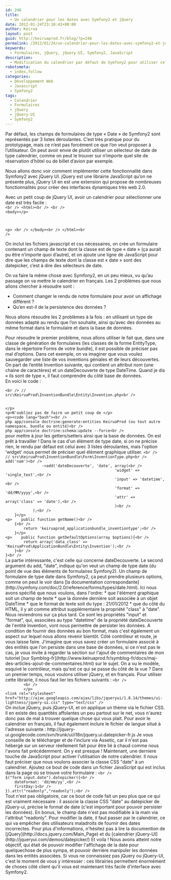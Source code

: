 ```yaml
---
id: 246
title:
  - Un calendrier pour les dates avec Symfony2 et jQuery
date: 2012-01-24T23:10:43+00:00
author: Keirua
layout: post
guid: http://keiruaprod.fr/blog/?p=246
permalink: /2012/01/24/un-calendrier-pour-les-dates-avec-symfony2-et-jquery/
keywords:
  - Formulaires, jQuery, jQuery-UI, Symfony2, JavaScript
description:
  - Modification du calendrier par défaut de Symfony2 pour utiliser celui de jQuery
robotsmeta:
  - index,follow
categories:
  - Développement Web
  - Javascript
  - Symfony2
tags:
  - Calendrier
  - Formulaires
  - jQuery
  - jQuery-UI
  - Symfony2
---
```

Par défaut, les champs de formulaires de type « Date » de Symfony2 sont représentés par 3 listes déroulantes. C&rsquo;est très pratique pour du prototypage, mais ce n&rsquo;est pas forcément ce que l&rsquo;on veut proposer à l&rsquo;utilisateur. On peut avoir envie de plutôt utiliser un sélecteur de date de type calendrier, comme on peut le trouver sur n&rsquo;importe quel site de réservation d&rsquo;hôtel ou de billet d&rsquo;avion par exemple.

Nous allons donc voir comment implémenter cette fonctionnalité dans Symfony2 avec jQuery UI. jQuery est une librairie JavaScript qu&rsquo;on ne présente plus, jQuery UI en est une extension qui propose de nombreuses fonctionnalités pour créer des interfaces dynamiques très web 2.0. 

<!--more-->

Avec un petit coup de jQuery UI, avoir un calendrier pour sélectionner une date est très facile :  
<code lang="html">&lt;br />
&lt;html>&lt;br />
	&lt;br />
	&lt;body>&lt;/p>

&lt;p>		&lt;br />
	&lt;/body>&lt;br />
&lt;/html>&lt;br />
</code>

On inclut les fichiers javascript et css nécessaires, on crée un formulaire contenant un champ de texte dont la classe est de type « date » (ça aurait pu être n&rsquo;importe quoi d&rsquo;autre), et on ajoute une ligne de JavaScript pour dire que les champs de texte dont la classe est « date » sont des datepicker, c&rsquo;est à dire des sélecteurs de date.

On va faire la même chose avec Symfony2, en un peu mieux, vu qu&rsquo;au passage on va mettre le calendrier en français. Les 2 problèmes que nous allons chercher à résoudre sont :

  * Comment changer le rendu de notre formulaire pour avoir un affichage différent ?
  * Qu&rsquo;en est-il de la persistence des données ?

Nous allons résoudre les 2 problèmes à la fois : en utilisant un type de données adapté au rendu que l&rsquo;on souhaite, ainsi qu&rsquo;avec des données au même format dans le formulaire et dans la base de données.

Pour résoudre le premier problème, nous allons utiliser le fait que, dans une classe de génération de formulaires (les classes de la forme EntityType, dans le répertoire Forms de votre bundle), il est possible de préciser pas mal d&rsquo;options. Dans cet exemple, on va imaginer que vous voulez sauvegarder une liste de vos inventions géniales et de leurs découvertes. On part de l&rsquo;entité Invention suivante, qui contient un attribut nom (une chaine de caractères) et un dateDecouverte de type DateTime. Quand je dis « ils sont de type », il faut comprendre du côté base de données.  
En voici le code :

<code lang="php">&lt;br />
// src\KeiruaProd\InventionBundle\Entity\Invention.php&lt;br />
<?php

namespace KeiruaProd\ApplicationBundle\Entity;

use Doctrine\ORM\Mapping as ORM;

/**
* KeiruaProd\ApplicationBundle\Entity\Invention
*
* @ORM\Table()
* @ORM\Entity
*/
class Invention
{
    /**
	* @var integer $id
	*
	* @ORM\Column(name="id", type="integer")
	* @ORM\Id
	* @ORM\GeneratedValue(strategy="AUTO")
	*/
    protected $id;

    /**
	* @var string $nom
	*
	* @ORM\Column(name="nom", type="string", length=255)
	*/
    protected $nom;
	
    /**
	* @ORM\Column(name="dateDecouverte", type="datetime")
	*
    * @var \DateTime
	*/
    protected $dateDecouverte;
}
</code>&lt;/p>
&lt;p>N'oubliez pas de faire un petit coup de &lt;/p>
&lt;p>&lt;code lang="bash">&lt;br />
php app/console doctrine:generate:entities KeiruaProd (ou tout autre namespace, bundle ou entité)&lt;br />
php app/console doctrine:schema:update --force&lt;br />
</code>

pour mettre à jour les getters/setters ainsi que la base de données. On est prêt à travailler !

Dans le cas d'un élément de type date, si on ne précise rien, le rendu par défaut est celui avec 3 listes déroulantes, mais l'option 'widget' nous permet de préciser quel élément graphique utiliser.

<code lang="php">&lt;br />
// src\KeiruaProd\InventionBundle\Form\InventionType.php&lt;br />
<?php

namespace KeiruaProd\ApplicationBundle\Form;

use Symfony\Component\Form\AbstractType;
use Symfony\Component\Form\FormBuilder;

class InventionType extends AbstractType
{
    public function buildForm(FormBuilder $builder, array $options)
    {
        $builder->add('nom')&lt;br />
				->add('dateDecouverte', 'date', array(&lt;br />
												'widget' => 'single_text',&lt;br />
												'input' => 'datetime',&lt;br />
												'format' => 'dd/MM/yyyy',&lt;br />
												'attr' => array('class' => 'date'),&lt;br />
												)&lt;br />
            );&lt;br />
    }&lt;/p>
&lt;p>    public function getName()&lt;br />
    {&lt;br />
        return 'keiruaprod_applicationbundle_inventiontype';&lt;br />
    }&lt;/p>
&lt;p>    public function getDefaultOptions(array $options){&lt;br />
        return array('data_class' => 'KeiruaProd\ApplicationBundle\Entity\Invention');&lt;br />
    }&lt;br />
}&lt;br />
</code>

La partie intéressante, c'est celle qui concerne dateDecouverte. Le second argument du add, "date", indique qu'on veut un champ de type date (du point de vue des éléments de formulaires Symfony2). Un champ de formulaire de type date dans Symfony2, ça peut prendre plusieurs options, comme on peut le voir dans [la documentation correspondante](http://symfony.com/doc/2.0/reference/forms/types/date.html). Ici nous avons spécifié que nous voulons, dans l'ordre:

  * que l'élément graphique soit un champ de texte
  * que la donnée dernière soit associée à un objet DateTime
  * que le format de texte soit du type : 21/01/2012
  * que du côté du HTML, il y ait comme attribut supplémentaire la propriété "class" à "date". Nous reviendrons sur ça plus tard.

Ce sont les propriétés "input" et "format", qui, associées au type "datetime" de la propriété dateDecouverte de l'entité Invention, vont nous permettre de persister les données. A condition de fournir des données au bon format, mais c'est également un aspect sur lequel nous allons revenir bientôt.

Côté contrôleur et route, je vous laisse faire. J'imagine que vous savez créer un formulaire associé à des entités que l'on persiste dans une base de données, si ce n'est pas le cas, je vous invite à regarder la section sur l'ajout de commentaires de mon tutoriel [sur Symblog-fr](http://www.keiruaprod.fr/symblog-fr/docs/maj-des-articles-ajout-de-commentaires.html) sur le sujet.

On a vu le modèle, esquivé le contrôleur, mais qu'est ce qui se passe du côté de la vue ?  
Dans un premier temps, nous voulons utiliser jQuery, et en français. Pour utiliser cette librairie, il nous faut lier les fichiers suivants :  
<code lang="html">&lt;br />
		&lt;br />
		&lt;/p>
&lt;link rel="stylesheet" href="http://ajax.googleapis.com/ajax/libs/jqueryui/1.8.14/themes/ui-lightness/jquery-ui.css" type="text/css" />
</code>

On inclue jQuery, puis jQuery-UI, et on applique un thème via le fichier CSS. Il en existe des quantités affolantes un peu partout sur le net, vous n'aurez donc pas de mal à trouver quelque chose qui vous plait.

Pour avoir le calendrier en français, il faut également inclure le fichier de langue situé à l'adresse suivante :  
http://jquery-ui.googlecode.com/svn/trunk/ui/i18n/jquery.ui.datepicker-fr.js  
Je vous conseille de le télécharger et de l'inclure via Assetic, car il n'est pas hébergé sur un serveur réellement fait pour être lié à chaud comme nous l'avons fait précédemment.

On y est presque !

Maintenant, une derniere touche de JavaScript pour activer l'utilisation de notre calendrier. Il nous faut préciser que nous voulons associer la classe CSS "date" à un calendrier. Ajoutez ce bout de code dans un fichier JavaScript qui est inclus dans la page où se trouve votre formulaire :  
<code lang="javascript">&lt;br />
$("form input.date").datepicker({&lt;br />
	dateFormat: 'dd/mm/yy',&lt;br />
	firstDay:1&lt;br />
}).attr("readonly","readonly");&lt;br />
</code>

Tout n'est pas obligatoire, car ce bout de code fait un peu plus que ce qui est vraiment nécessaire : il associe la classe CSS "date" au datepicker de jQuery-ui, précise le format de date (c'est important pour pouvoir persister les données). En bonus, le champ date n'est pas modifiable à la main via l'attribut "readonly". Pour modifier la date, il faut passer par le calendrier, ce qui va empêcher des utilisateurs maladroits de fournir des dates incorrectes. Pour plus d'informations, n'hésitez pas à lire la documention de [jQuery](http://docs.jquery.com/Main_Page) et du [calendrier jQuery-UI](http://jqueryui.com/demos/datepicker/)

Et voila ! Nous avons atteint notre objectif, qui était de pouvoir modifier l'affichage de la date pour quelquechose de plus sympa, et pouvoir derrière manipuler les données dans les entités associées. Si vous ne connaissiez pas jQuery ou jQuery-UI, c'est le moment de vous y intéresser : ces librairies permettent énormément de choses côté client qu'il vous est maintenant très facile d'interface avec Symfony2.